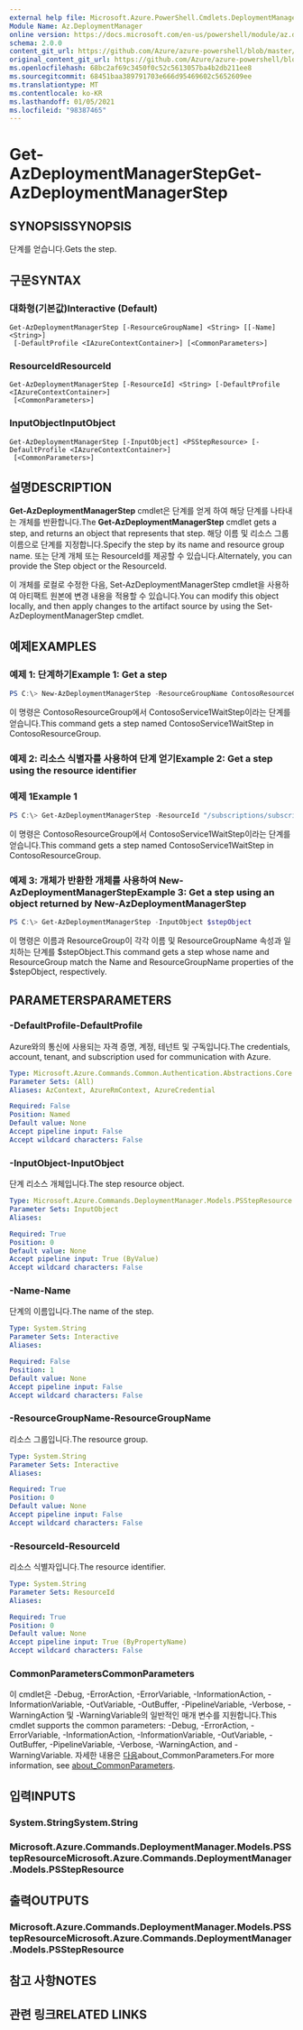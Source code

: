 ```yaml
---
external help file: Microsoft.Azure.PowerShell.Cmdlets.DeploymentManager.dll-Help.xml
Module Name: Az.DeploymentManager
online version: https://docs.microsoft.com/en-us/powershell/module/az.deploymentmanager/get-azdeploymentmanagerstep
schema: 2.0.0
content_git_url: https://github.com/Azure/azure-powershell/blob/master/src/DeploymentManager/DeploymentManager/help/Get-AzDeploymentManagerStep.md
original_content_git_url: https://github.com/Azure/azure-powershell/blob/master/src/DeploymentManager/DeploymentManager/help/Get-AzDeploymentManagerStep.md
ms.openlocfilehash: 68bc2af69c3450f0c52c5613057ba4b2db211ee8
ms.sourcegitcommit: 68451baa389791703e666d95469602c5652609ee
ms.translationtype: MT
ms.contentlocale: ko-KR
ms.lasthandoff: 01/05/2021
ms.locfileid: "98387465"
---
```

# <span data-ttu-id="e1552-101">Get-AzDeploymentManagerStep</span><span class="sxs-lookup"><span data-stu-id="e1552-101">Get-AzDeploymentManagerStep</span></span>

## <span data-ttu-id="e1552-102">SYNOPSIS</span><span class="sxs-lookup"><span data-stu-id="e1552-102">SYNOPSIS</span></span>
<span data-ttu-id="e1552-103">단계를 얻습니다.</span><span class="sxs-lookup"><span data-stu-id="e1552-103">Gets the step.</span></span>

## <span data-ttu-id="e1552-104">구문</span><span class="sxs-lookup"><span data-stu-id="e1552-104">SYNTAX</span></span>

### <span data-ttu-id="e1552-105">대화형(기본값)</span><span class="sxs-lookup"><span data-stu-id="e1552-105">Interactive (Default)</span></span>
```
Get-AzDeploymentManagerStep [-ResourceGroupName] <String> [[-Name] <String>]
 [-DefaultProfile <IAzureContextContainer>] [<CommonParameters>]
```

### <span data-ttu-id="e1552-106">ResourceId</span><span class="sxs-lookup"><span data-stu-id="e1552-106">ResourceId</span></span>
```
Get-AzDeploymentManagerStep [-ResourceId] <String> [-DefaultProfile <IAzureContextContainer>]
 [<CommonParameters>]
```

### <span data-ttu-id="e1552-107">InputObject</span><span class="sxs-lookup"><span data-stu-id="e1552-107">InputObject</span></span>
```
Get-AzDeploymentManagerStep [-InputObject] <PSStepResource> [-DefaultProfile <IAzureContextContainer>]
 [<CommonParameters>]
```

## <span data-ttu-id="e1552-108">설명</span><span class="sxs-lookup"><span data-stu-id="e1552-108">DESCRIPTION</span></span>
<span data-ttu-id="e1552-109">**Get-AzDeploymentManagerStep** cmdlet은 단계를 얻게 하여 해당 단계를 나타내는 개체를 반환합니다.</span><span class="sxs-lookup"><span data-stu-id="e1552-109">The **Get-AzDeploymentManagerStep** cmdlet gets a step, and returns an object that represents that step.</span></span>
<span data-ttu-id="e1552-110">해당 이름 및 리소스 그룹 이름으로 단계를 지정합니다.</span><span class="sxs-lookup"><span data-stu-id="e1552-110">Specify the step by its name and resource group name.</span></span> <span data-ttu-id="e1552-111">또는 단계 개체 또는 ResourceId를 제공할 수 있습니다.</span><span class="sxs-lookup"><span data-stu-id="e1552-111">Alternately, you can provide the Step object or the ResourceId.</span></span>

<span data-ttu-id="e1552-112">이 개체를 로컬로 수정한 다음, Set-AzDeploymentManagerStep cmdlet을 사용하여 아티팩트 원본에 변경 내용을 적용할 수 있습니다.</span><span class="sxs-lookup"><span data-stu-id="e1552-112">You can modify this object locally, and then apply changes to the artifact source by using the Set-AzDeploymentManagerStep cmdlet.</span></span>

## <span data-ttu-id="e1552-113">예제</span><span class="sxs-lookup"><span data-stu-id="e1552-113">EXAMPLES</span></span>

### <span data-ttu-id="e1552-114">예제 1: 단계하기</span><span class="sxs-lookup"><span data-stu-id="e1552-114">Example 1: Get a step</span></span>
```powershell
PS C:\> New-AzDeploymentManagerStep -ResourceGroupName ContosoResourceGroup -Name ContosoService1WaitStep
```

<span data-ttu-id="e1552-115">이 명령은 ContosoResourceGroup에서 ContosoService1WaitStep이라는 단계를 얻습니다.</span><span class="sxs-lookup"><span data-stu-id="e1552-115">This command gets a step named ContosoService1WaitStep in ContosoResourceGroup.</span></span>

### <span data-ttu-id="e1552-116">예제 2: 리소스 식별자를 사용하여 단계 얻기</span><span class="sxs-lookup"><span data-stu-id="e1552-116">Example 2: Get a step using the resource identifier</span></span>
### <span data-ttu-id="e1552-117">예제 1</span><span class="sxs-lookup"><span data-stu-id="e1552-117">Example 1</span></span>
```powershell
PS C:\> Get-AzDeploymentManagerStep -ResourceId "/subscriptions/subscriptionId/resourcegroups/ContosoResourceGroup/providers/Microsoft.DeploymentManager/steps/ContosoService1WaitStep"
```

<span data-ttu-id="e1552-118">이 명령은 ContosoResourceGroup에서 ContosoService1WaitStep이라는 단계를 얻습니다.</span><span class="sxs-lookup"><span data-stu-id="e1552-118">This command gets a step named ContosoService1WaitStep in ContosoResourceGroup.</span></span>

### <span data-ttu-id="e1552-119">예제 3: 개체가 반환한 개체를 사용하여 New-AzDeploymentManagerStep</span><span class="sxs-lookup"><span data-stu-id="e1552-119">Example 3: Get a step using an object returned by New-AzDeploymentManagerStep</span></span>
```powershell
PS C:\> Get-AzDeploymentManagerStep -InputObject $stepObject
```

 <span data-ttu-id="e1552-120">이 명령은 이름과 ResourceGroup이 각각 이름 및 ResourceGroupName 속성과 일치하는 단계를 $stepObject.</span><span class="sxs-lookup"><span data-stu-id="e1552-120">This command gets a step whose name and ResourceGroup match the Name and ResourceGroupName properties of the $stepObject, respectively.</span></span>

## <span data-ttu-id="e1552-121">PARAMETERS</span><span class="sxs-lookup"><span data-stu-id="e1552-121">PARAMETERS</span></span>

### <span data-ttu-id="e1552-122">-DefaultProfile</span><span class="sxs-lookup"><span data-stu-id="e1552-122">-DefaultProfile</span></span>
<span data-ttu-id="e1552-123">Azure와의 통신에 사용되는 자격 증명, 계정, 테넌트 및 구독입니다.</span><span class="sxs-lookup"><span data-stu-id="e1552-123">The credentials, account, tenant, and subscription used for communication with Azure.</span></span>

```yaml
Type: Microsoft.Azure.Commands.Common.Authentication.Abstractions.Core.IAzureContextContainer
Parameter Sets: (All)
Aliases: AzContext, AzureRmContext, AzureCredential

Required: False
Position: Named
Default value: None
Accept pipeline input: False
Accept wildcard characters: False
```

### <span data-ttu-id="e1552-124">-InputObject</span><span class="sxs-lookup"><span data-stu-id="e1552-124">-InputObject</span></span>
<span data-ttu-id="e1552-125">단계 리소스 개체입니다.</span><span class="sxs-lookup"><span data-stu-id="e1552-125">The step resource object.</span></span>

```yaml
Type: Microsoft.Azure.Commands.DeploymentManager.Models.PSStepResource
Parameter Sets: InputObject
Aliases:

Required: True
Position: 0
Default value: None
Accept pipeline input: True (ByValue)
Accept wildcard characters: False
```

### <span data-ttu-id="e1552-126">-Name</span><span class="sxs-lookup"><span data-stu-id="e1552-126">-Name</span></span>
<span data-ttu-id="e1552-127">단계의 이름입니다.</span><span class="sxs-lookup"><span data-stu-id="e1552-127">The name of the step.</span></span>

```yaml
Type: System.String
Parameter Sets: Interactive
Aliases:

Required: False
Position: 1
Default value: None
Accept pipeline input: False
Accept wildcard characters: False
```

### <span data-ttu-id="e1552-128">-ResourceGroupName</span><span class="sxs-lookup"><span data-stu-id="e1552-128">-ResourceGroupName</span></span>
<span data-ttu-id="e1552-129">리소스 그룹입니다.</span><span class="sxs-lookup"><span data-stu-id="e1552-129">The resource group.</span></span>

```yaml
Type: System.String
Parameter Sets: Interactive
Aliases:

Required: True
Position: 0
Default value: None
Accept pipeline input: False
Accept wildcard characters: False
```

### <span data-ttu-id="e1552-130">-ResourceId</span><span class="sxs-lookup"><span data-stu-id="e1552-130">-ResourceId</span></span>
<span data-ttu-id="e1552-131">리소스 식별자입니다.</span><span class="sxs-lookup"><span data-stu-id="e1552-131">The resource identifier.</span></span>

```yaml
Type: System.String
Parameter Sets: ResourceId
Aliases:

Required: True
Position: 0
Default value: None
Accept pipeline input: True (ByPropertyName)
Accept wildcard characters: False
```

### <span data-ttu-id="e1552-132">CommonParameters</span><span class="sxs-lookup"><span data-stu-id="e1552-132">CommonParameters</span></span>
<span data-ttu-id="e1552-133">이 cmdlet은 -Debug, -ErrorAction, -ErrorVariable, -InformationAction, -InformationVariable, -OutVariable, -OutBuffer, -PipelineVariable, -Verbose, -WarningAction 및 -WarningVariable의 일반적인 매개 변수를 지원합니다.</span><span class="sxs-lookup"><span data-stu-id="e1552-133">This cmdlet supports the common parameters: -Debug, -ErrorAction, -ErrorVariable, -InformationAction, -InformationVariable, -OutVariable, -OutBuffer, -PipelineVariable, -Verbose, -WarningAction, and -WarningVariable.</span></span> <span data-ttu-id="e1552-134">자세한 내용은 [다음](http://go.microsoft.com/fwlink/?LinkID=113216)about_CommonParameters.</span><span class="sxs-lookup"><span data-stu-id="e1552-134">For more information, see [about_CommonParameters](http://go.microsoft.com/fwlink/?LinkID=113216).</span></span>

## <span data-ttu-id="e1552-135">입력</span><span class="sxs-lookup"><span data-stu-id="e1552-135">INPUTS</span></span>

### <span data-ttu-id="e1552-136">System.String</span><span class="sxs-lookup"><span data-stu-id="e1552-136">System.String</span></span>

### <span data-ttu-id="e1552-137">Microsoft.Azure.Commands.DeploymentManager.Models.PSStepResource</span><span class="sxs-lookup"><span data-stu-id="e1552-137">Microsoft.Azure.Commands.DeploymentManager.Models.PSStepResource</span></span>

## <span data-ttu-id="e1552-138">출력</span><span class="sxs-lookup"><span data-stu-id="e1552-138">OUTPUTS</span></span>

### <span data-ttu-id="e1552-139">Microsoft.Azure.Commands.DeploymentManager.Models.PSStepResource</span><span class="sxs-lookup"><span data-stu-id="e1552-139">Microsoft.Azure.Commands.DeploymentManager.Models.PSStepResource</span></span>

## <span data-ttu-id="e1552-140">참고 사항</span><span class="sxs-lookup"><span data-stu-id="e1552-140">NOTES</span></span>

## <span data-ttu-id="e1552-141">관련 링크</span><span class="sxs-lookup"><span data-stu-id="e1552-141">RELATED LINKS</span></span>
